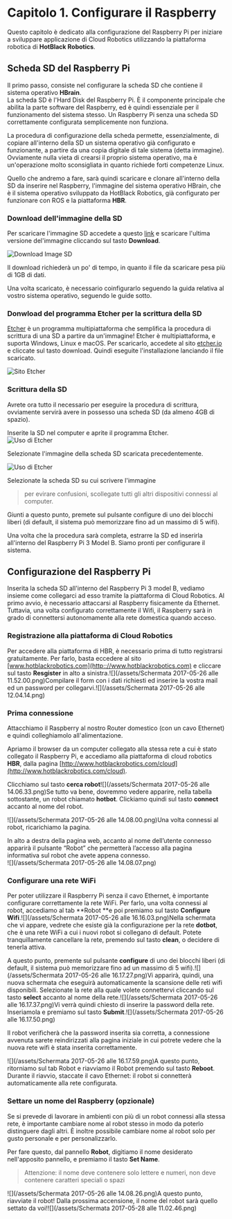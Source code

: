 # Capitolo 1. Configurare il Raspberry

Questo capitolo è dedicato alla configurazione del Raspberry Pi per iniziare a sviluppare applicazione di Cloud Robotics utilizzando la piattaforma robotica di **HotBlack Robotics**.

## Scheda SD del Raspberry Pi

Il primo passo, consiste nel configurare la scheda SD che contiene il sistema operativo **HBrain**.  
La scheda SD è l'Hard Disk del Raspberry Pi. È il componente principale che abilita la parte software del Raspberry, ed è quindi essenziale per il funzionamento del sistema stesso. Un Raspberry Pi senza una scheda SD correttamente configurata semplicemente non funziona.

La procedura di configurazione della scheda permette, essenzialmente, di copiare all'interno della SD un sistema operativo già configurato e funzionante, a partire da una copia digitale di tale sistema \(detta immagine\). Ovviamente nulla vieta di crearsi il proprio sistema operativo, ma è un'operazione molto sconsigliata in quanto richiede forti competenze Linux.

Quello che andremo a fare, sarà quindi scaricare e clonare all'interno della SD da inserire nel Raspberry, l'immagine del sistema operativo HBrain, che è il sistema operativo sviluppato da HotBlack Robotics, già configurato per funzionare con ROS e la piattaforma **HBR**.

### Download dell'immagine della SD

Per scaricare l'immagine SD accedete a questo [link](https://sourceforge.net/projects/hbrain/) e scaricare l'ultima versione del'immagine cliccando sul tasto **Download**.

![Download Image SD](img/chapter1/download-hbrain.png)

Il download richiederà un po' di tempo, in quanto il file da scaricare pesa più di 1GB di dati.

Una volta scaricato, è necessario coinfigurarlo seguendo la guida relativa al vostro sistema operativo, seguendo le guide sotto.

### Donwload del programma **Etcher** per la scrittura della SD

[Etcher](https://etcher.io) è un programma multipiattaforma che semplifica la procedura di scrittura di una SD a partire da un'immagine! Etcher è multipiattaforma, e suporta Windows, Linux e macOS. Per scaricarlo, accedete al sito [etcher.io](https://etcher.io) e cliccate sul tasto download. Quindi eseguite l'installazione lanciando il file scaricato.

![Sito Etcher](img/chapter1/etcherio.png)

### Scrittura della SD

Avrete ora tutto il necessario per eseguire la procedura di scrittura, ovviamente servirà avere in possesso una scheda SD \(da almeno 4GB di spazio\).

Inserite la SD nel computer e aprite il programma Etcher.  
![Uso di Etcher](img/chapter1/etcher1.png)

Selezionate l'immagine della scheda SD scaricata precedentemente.

![Uso di Etcher](img/chapter1/etcher2.png)

Selezionate la scheda SD su cui scrivere l'immagine

> per evirare confusioni, scollegate tutti gli altri dispositivi connessi al computer.

Giunti a questo punto, premete sul pulsante configure di uno dei blocchi liberi \(di default, il sistema può memorizzare fino ad un massimo di 5 wifi\).

Una volta che la procedura sarà completa, estrarre la SD ed inserirla all'interno del Raspberry Pi 3 Model B. Siamo pronti per configurare il sistema.

## Configurazione del Raspberry Pi

Inserita la scheda SD all'interno del Raspberry Pi 3 model B, vediamo insieme come collegarci ad esso tramite la piattaforma di Cloud Robotics. Al primo avvio, è necessario attaccarsi al Raspberry fisicamente da Ethernet. Tuttavia, una volta configurato correttamente il Wifi, il Raspberry sarà in grado di connettersi autonomamente alla rete domestica quando acceso.

### Registrazione alla piattaforma di Cloud Robotics

Per accedere alla piattaforma di HBR, è necessario prima di tutto registrarsi gratuitamente. Per farlo, basta eccedere al sito [www.hotblackrobotics.com](http:://www.hotblackrobotics.com) e cliccare sul tasto **Resgister** in alto a sinistra.![](/assets/Schermata 2017-05-26 alle 11.52.00.png)Compilare il form con i dati richiesti ed inserire la vostra mail ed un password per collegarvi.![](/assets/Schermata 2017-05-26 alle 12.04.14.png)

### Prima connessione

Attacchiamo il Raspberry al nostro Router domestico \(con un cavo Ethernet\) e quindi colleghiamolo all'alimentazione.

Apriamo il browser da un computer collegato alla stessa rete a cui è stato collegato il Raspberry Pi, e accediamo alla piattaforma di cloud robotics **HBR**, dalla pagina [http://www.hotblackrobotics.com/cloud](http://www.hotblackrobotics.com/cloud).

Clicchiamo sul tasto **cerca robot**![](/assets/Schermata 2017-05-26 alle 14.06.33.png)Se tutto va bene, dovremmo vedere apparire, nella tabella sottostante, un robot chiamato **hotbot**. Clickiamo quindi sul tasto **connect** accanto al nome del robot.

![](/assets/Schermata 2017-05-26 alle 14.08.00.png)Una volta connessi al robot, ricarichiamo la pagina.

In alto a destra della pagina web, accanto al nome dell’utente connesso apparirà il pulsante “Robot” che permetterà l’accesso alla pagina informativa sul robot che avete appena connesso.  
![](/assets/Schermata 2017-05-26 alle 14.08.07.png)

### Configurare una rete WiFi

Per poter utilizzare il Raspberry Pi senza il cavo Ethernet, è importante configurare correttamente la rete WiFi. Per farlo, una volta connessi al robot, accediamo al tab **Robot **e poi premiamo sul tasto **Configure Wifi**.![](/assets/Schermata 2017-05-26 alle 16.16.03.png)Nella schermata che vi appare, vedrete che esiste già la configurazione per la rete **dotbot**, che è una rete WiFi a cui i nuovi robot si collegano di default. Potete tranquillamente cancellare la rete, premendo sul tasto **clean**, o decidere di tenerla attiva.

A questo punto, premente sul pulsante **configure** di uno dei blocchi liberi \(di default, il sistema può memorizzare fino ad un massimo di 5 wifi\).![](/assets/Schermata 2017-05-26 alle 16.17.27.png)Vi apparirà, quindi, una nuova schermata che eseguirà automaticamente la scansione delle reti wifi disponibili. Selezionate la rete alla quale volete connettervi cliccando sul tasto **select** accanto al nome della rete.![](/assets/Schermata 2017-05-26 alle 16.17.37.png)Vi verrà quindi chiesto di inserire la password della rete. Inseriamola e premiamo sul tasto **Submit**.![](/assets/Schermata 2017-05-26 alle 16.17.50.png)

Il robot verificherà che la password inserita sia corretta, a connessione avvenuta sarete reindirizzati alla pagina iniziale in cui potrete vedere che la nuova rete wifi è stata inserita correttamente.

  
![](/assets/Schermata 2017-05-26 alle 16.17.59.png)A questo punto, ritorniamo sul tab Robot e riavviamo il Robot premendo sul tasto **Reboot**. Durante il riavvio, staccate il cavo Ethernet: il robot si connetterà automaticamente alla rete configurata.

### Settare un nome del Raspberry \(opzionale\)

Se si prevede di lavorare in ambienti con più di un robot connessi alla stessa rete, è importante cambiare nome al robot stesso in modo da poterlo distinguere dagli altri. È inoltre possibile cambiare nome al robot solo per gusto personale e per personalizzarlo.

Per fare questo, dal pannello **Robot**, digitiamo il nome desiderato nell'apposito pannello, e premiamo il tasto **Set Name**.

> Attenzione: il nome deve contenere solo lettere e numeri, non deve contenere caratteri speciali o spazi

![](/assets/Schermata 2017-05-26 alle 14.08.26.png)A questo punto, riavviate il robot! Dalla prossima accensione, il nome del robot sarà quello settato da voi!![](/assets/Schermata 2017-05-28 alle 11.02.46.png)


